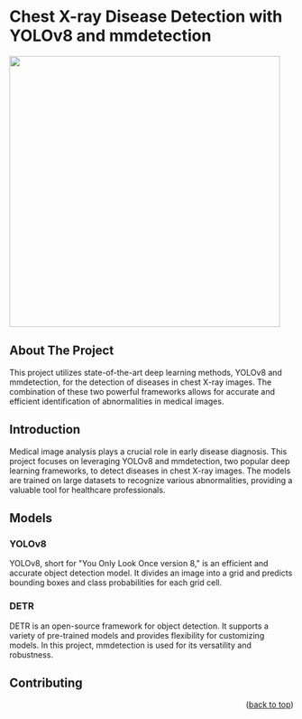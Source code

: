 # Chest X-ray Disease Detection with YOLOv8 and mmdetection
<a href="https://github.com/DucHai972/CV_BTL/tree/master"><img src="https://i.imgur.com/d8tsBxp.png" height="480" width="480" ></a>
<!-- ABOUT THE PROJECT -->
## About The Project

This project utilizes state-of-the-art deep learning methods, YOLOv8 and mmdetection, for the detection of diseases in chest X-ray images. The combination of these two powerful frameworks allows for accurate and efficient identification of abnormalities in medical images.


## Introduction

Medical image analysis plays a crucial role in early disease diagnosis. This project focuses on leveraging YOLOv8 and mmdetection, two popular deep learning frameworks, to detect diseases in chest X-ray images. The models are trained on large datasets to recognize various abnormalities, providing a valuable tool for healthcare professionals.

<h2 id="models">Models</h2>

  <h3>YOLOv8</h3>

  <p>YOLOv8, short for "You Only Look Once version 8," is an efficient and accurate object detection model. It divides an
    image into a grid and predicts bounding boxes and class probabilities for each grid cell.</p>

  <h3>DETR</h3>

  <p>DETR is an open-source framework for object detection. It supports a variety of pre-trained models and
    provides flexibility for customizing models. In this project, mmdetection is used for its versatility and
    robustness.</p>


  <h2 id="contributing">Contributing</h2>

<p align="right">(<a href="#readme-top">back to top</a>)</p>

